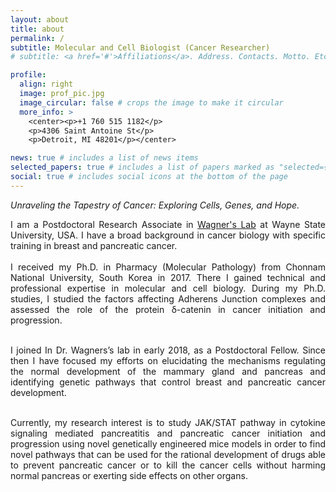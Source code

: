 ```yaml
---
layout: about
title: about
permalink: /
subtitle: Molecular and Cell Biologist (Cancer Researcher)
# subtitle: <a href='#'>Affiliations</a>. Address. Contacts. Motto. Etc.

profile:
  align: right
  image: prof_pic.jpg
  image_circular: false # crops the image to make it circular
  more_info: >
    <center><p>+1 760 515 1182</p>
    <p>4306 Saint Antoine St</p>
    <p>Detroit, MI 48201</p></center>

news: true # includes a list of news items
selected_papers: true # includes a list of papers marked as "selected={true}"
social: true # includes social icons at the bottom of the page
---
```


*Unraveling the Tapestry of Cancer: Exploring Cells, Genes, and Hope.*

<div style="text-align: justify"> I am a Postdoctoral Research Associate in <a href="http://www.wagnerlab.net">Wagner's Lab</a> at Wayne State University, USA. I have a broad background in cancer biology with specific training in breast and pancreatic cancer.<br><br>
I received my Ph.D. in Pharmacy (Molecular Pathology) from Chonnam National University, South Korea in 2017. There I gained technical and professional expertise in molecular and cell biology. During my Ph.D. studies, I studied the factors affecting Adherens Junction complexes and assessed the role of the protein δ-catenin in cancer initiation and progression.<br><br>

I joined In Dr. Wagners’s lab in early 2018, as a Postdoctoral Fellow. Since then I have focused my efforts on elucidating the mechanisms regulating the normal development of the mammary gland and pancreas and identifying genetic pathways that control breast and pancreatic cancer development. <br><br>

Currently, my research interest is to study JAK/STAT pathway in cytokine signaling mediated pancreatitis and pancreatic cancer initiation and progression using novel genetically engineered mice models in order to find novel pathways that can be used for the rational development of drugs able to prevent pancreatic cancer or to kill the cancer cells without harming normal pancreas or exerting side effects on other organs.
</div>
